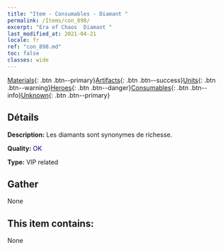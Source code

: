 ```yaml
---
title: "Item - Consumables - Diamant "
permalink: /Items/con_898/
excerpt: "Era of Chaos  Diamant "
last_modified_at: 2021-04-21
locale: fr
ref: "con_898.md"
toc: false
classes: wide
---
```

 [Materials](/fr/Items/){: .btn .btn--primary}[Artifacts](/fr/Items/Artifacts/){: .btn .btn--success}[Units](/fr/Items/Units/){: .btn .btn--warning}[Heroes](/fr/Items/Heroes/){: .btn .btn--danger}[Consumables](/fr/Items/Consumables/){: .btn .btn--info}[Unknown](/fr/Items/Unknown/){: .btn .btn--primary}

## Détails
 **Description:** Les diamants sont synonymes de richesse.

 **Quality:** <span style="color: #000080">OK</span>

 **Type:** VIP related

## Gather

  None

## This item contains:

  None

